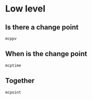 # Low level

## Is there a change point

`mcppv`

## When is the change point

`mcptime`

## Together

`mcpoint`
